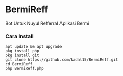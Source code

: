 # BermiReff

<p>Bot Untuk Nuyul Refferral Aplikasi Bermi</p>

### Cara Install
<pre><code>apt update && apt upgrade
pkg install php
pkg install git
git clone https://github.com/kadal15/BermiReff.git
cd BermiReff
php BermiReff.php<code><pre>
